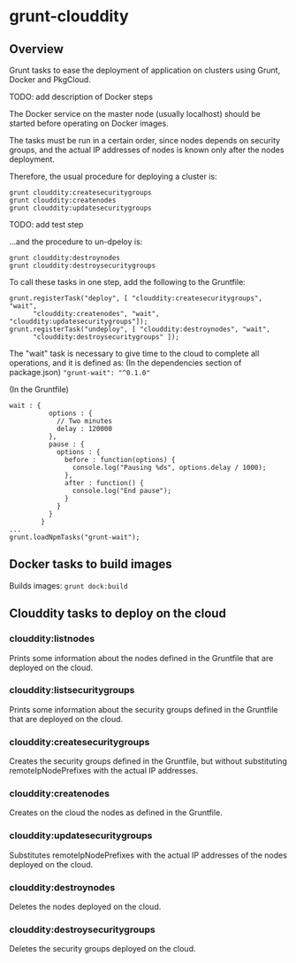 # grunt-clouddity

## Overview 

Grunt tasks to ease the deployment of application on clusters using Grunt, Docker and PkgCloud.

TODO: add description of Docker steps

The Docker service on the master node (usually localhost) should be started before
operating on Docker images.

The tasks must be run in a certain order, since nodes depends on security groups, and the
actual IP addresses of nodes is known only after the nodes deployment.

Therefore, the usual procedure for deploying a cluster is:
```
grunt clouddity:createsecuritygroups
grunt clouddity:createnodes
grunt clouddity:updatesecuritygroups
```
TODO: add test step

...and the procedure to un-dpeloy is:
```
grunt clouddity:destroynodes
grunt clouddity:destroysecuritygroups
```

To call these tasks in one step, add the following to the Gruntfile:
```
grunt.registerTask("deploy", [ "clouddity:createsecuritygroups", "wait",
      "clouddity:createnodes", "wait", "clouddity:updatesecuritygroups"]);
grunt.registerTask("undeploy", [ "clouddity:destroynodes", "wait",
      "clouddity:destroysecuritygroups" ]);
```

The "wait" task is necessary to give time to the cloud to complete all operations, and it
is defined as:
(In the dependencies section of package.json)
```"grunt-wait": "^0.1.0"```

(In the Gruntfile)
```
wait : {
          options : {
            // Two minutes
            delay : 120000
          },
          pause : {
            options : {
              before : function(options) {
                console.log("Pausing %ds", options.delay / 1000);
              },
              after : function() {
                console.log("End pause");
              }
            }
          }
        }
...
grunt.loadNpmTasks("grunt-wait");
```


## Docker tasks to build images 

Builds images:
```grunt dock:build```


## Clouddity tasks to deploy on the cloud 

### clouddity:listnodes

Prints some information about the nodes defined in the Gruntfile that are deployed on the cloud.


### clouddity:listsecuritygroups

Prints some information about the security groups defined in the Gruntfile that are deployed on the cloud.


### clouddity:createsecuritygroups

Creates the security groups defined in the Gruntfile, but without substituting remoteIpNodePrefixes 
with the actual IP addresses.


### clouddity:createnodes

Creates on the cloud the nodes as defined in the Gruntfile.


### clouddity:updatesecuritygroups

Substitutes remoteIpNodePrefixes with the actual IP addresses of the nodes deployed on the cloud.


### clouddity:destroynodes

Deletes the nodes deployed on the cloud.


### clouddity:destroysecuritygroups

Deletes the security groups deployed on the cloud.






